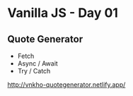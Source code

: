 # Vanilla JS - Day 01

## Quote Generator

- Fetch
- Async / Await
- Try / Catch

http://vnkho-quotegenerator.netlify.app/
